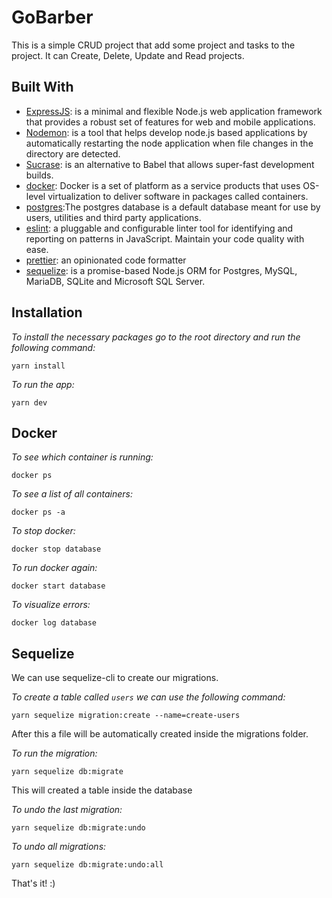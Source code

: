 # GoBarber

This is a simple CRUD project that add some project and tasks to the project. It can Create, Delete, Update and Read projects.


## Built With

* [ExpressJS](https://expressjs.com/): is a minimal and flexible Node.js web application framework that provides a robust set of features for web and mobile applications.
* [Nodemon](https://github.com/remy/nodemon#nodemon): is a tool that helps develop node.js based applications by automatically restarting the node application when file changes in the directory are detected.
* [Sucrase](https://github.com/alangpierce/sucrase): is an alternative to Babel that allows super-fast development builds.
* [docker](https://www.docker.com/): Docker is a set of platform as a service products that uses OS-level virtualization to deliver software in packages called containers.
* [postgres](https://docs.docker.com/engine/examples/postgresql_service/):The postgres database is a default database meant for use by users, utilities and third
party applications.
* [eslint](https://eslint.org/): a pluggable and configurable linter tool for identifying and reporting on patterns in JavaScript. Maintain your code quality with ease.
* [prettier](https://prettier.io/): an opinionated code formatter
* [sequelize](https://sequelize.org/): is a promise-based Node.js ORM for Postgres, MySQL, MariaDB, SQLite and Microsoft SQL Server.

## Installation

*To install the necessary packages go to the root directory and run the following command:*

```
yarn install
```

*To run the app:*

```
yarn dev
```

## Docker

*To see which container is running:*

```
docker ps
```

*To see a list of all containers:*

```
docker ps -a
```

*To stop docker:*

```
docker stop database
```

*To run docker again:*

```
docker start database
```

*To visualize errors:*

```
docker log database
```

## Sequelize

We can use sequelize-cli to create our migrations.

*To create a table called ```users``` we can use the following command:*

```
yarn sequelize migration:create --name=create-users
```

After this a file will be automatically created inside the migrations folder.

*To run the migration:*

```
yarn sequelize db:migrate
```

This will created a table inside the database

*To undo the last migration:*

```
yarn sequelize db:migrate:undo
```

*To undo all migrations:*

```
yarn sequelize db:migrate:undo:all
```


That's it! :)
